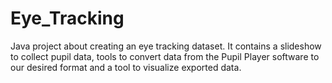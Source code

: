 # Eye_Tracking
Java project about creating an eye tracking dataset. 
It contains a slideshow to collect pupil data, tools to convert data from the Pupil Player software to our desired format and a tool to visualize exported data.
